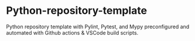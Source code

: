 # Python-repository-template
Python repository template with Pylint, Pytest, and Mypy preconfigured and automated with Github actions &amp; VSCode build scripts.
